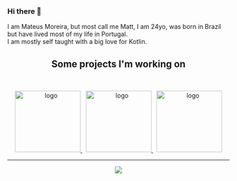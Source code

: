 ### Hi there 👋

I am Mateus Moreira, but most call me Matt, I am 24yo, was born in Brazil but have lived most of my life in Portugal.<br/>
I am mostly self taught with a big love for Kotlin.

<p>
  <h2 align="center">Some projects I'm working on</h2>
</p>

<br />
<p align="center">
  
  <a href="https://github.com/ipsk/MattFramework">
    <img src="https://i.imgur.com/UkyJixN.jpg" alt="logo" width="149" height="139">
  </a>
  <span> </span> 
  <a href="https://github.com/ipsk/MF-GUI">
    <img src="https://i.imgur.com/0OqZI8N.jpg" alt="logo" width="149" height="139">
  </a>
  <span> </span> 
  <a href="https://github.com/ipsk/MF-MSG">
    <img src="https://i.imgur.com/xBRov0c.jpg" alt="logo" width="149" height="139">
  </a>
  
</p>

---

<p align="center">
  <img src="https://github-readme-stats.vercel.app/api?username=ipsk&show_icons=true&theme=onedark">
</p>

